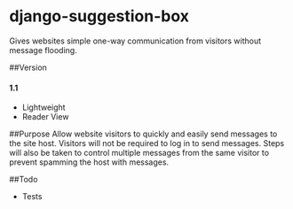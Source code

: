 # django-suggestion-box
Gives websites simple one-way communication from visitors without message flooding.


##Version
#### 1.1
* Lightweight
* Reader View


##Purpose
Allow website visitors to quickly and easily send messages to the site host.
Visitors will not be required to log in to send messages. Steps will also be
taken to control multiple messages from the same visitor to prevent spamming
the host with messages.


##Todo
* Tests
